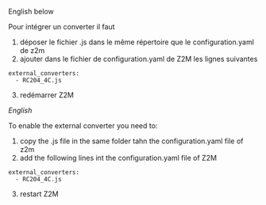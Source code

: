 English below

Pour intégrer un converter il faut 
1. déposer le fichier .js dans le même répertoire que le configuration.yaml de z2m
2. ajouter dans le fichier de configuration.yaml de Z2M les lignes suivantes
~~~~
external_converters:
  - RC204_4C.js
~~~~
3. redémarrer Z2M

*English*

To enable the external converter you need to: 
1. copy the .js file in the same folder tahn the configuration.yaml file of z2m
2. add the following lines int the configuration.yaml file of Z2M
~~~~
external_converters:
  - RC204_4C.js
~~~~
3. restart Z2M